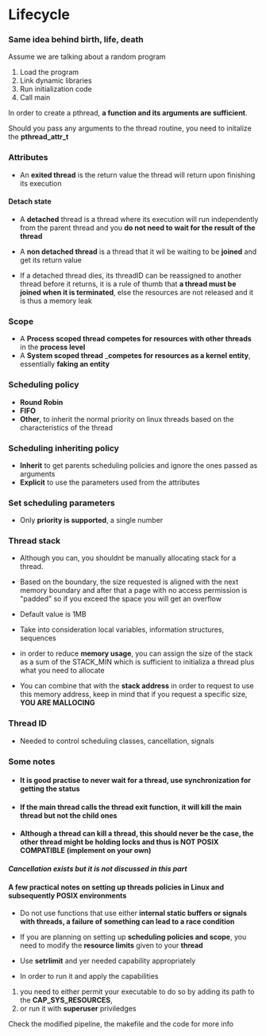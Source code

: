 # Lifecycle

### Same idea behind birth, life, death

Assume we are talking about a random program

1) Load the program
2) Link dynamic libraries
3) Run initialization code
4) Call main

In order to create a pthread, __a function and its arguments are sufficient__.

Should you pass any arguments to the thread routine, you need to initalize the __pthread_attr_t__

### __Attributes__

* An __exited thread__ is the return value the thread will return upon finishing its execution

#### __Detach state__

* A __detached__ thread is a thread where its execution will run independently from the parent thread and you __do not need to wait for the result of the thread__
* A __non detached thread__ is a thread that it wil be waiting to be __joined__ and get its return value

* If a detached thread dies, its threadID can be reassigned to another thread before it returns, it is a rule of thumb that __a thread must be joined when it is terminated__, else the resources are not released and it is thus a memory leak

### __Scope__

* A __Process scoped thread__ __competes for resources with other threads__ in the __process level__
* A __System scoped thread__ ___competes for resources as a kernel entity__, essentially __faking an entity__

### __Scheduling policy__

* __Round Robin__
* __FIFO__
* __Other__, to inherit the normal priority on linux threads based on the characteristics of the thread


### __Scheduling inheriting policy__

* __Inherit__ to get parents scheduling policies and ignore the ones passed as arguments
* __Explicit__ to use the parameters used from the attributes

### __Set scheduling parameters__

* Only __priority is supported__, a single number

### __Thread stack__

* Although you can, you shouldnt be manually allocating stack for a thread.

* Based on the boundary, the size requested is aligned with the next memory boundary and after that a page with no access permission is "padded" so if you exceed the space you will get an overflow

* Default value is 1MB

* Take into consideration local variables, information structures, sequences

* in order to reduce __memory usage__, you can assign the size of the stack as a sum of the STACK_MIN which is sufficient to initializa a thread plus what you need to allocate

* You can combine that with the __stack address__ in order to request to use this memory address, keep in mind that if you request a specific size, __YOU ARE MALLOCING__

### __Thread ID__

* Needed to control scheduling classes, cancellation, signals

### Some notes

* #### __It is good practise to never wait for a thread, use synchronization for getting the status__

* #### If the __main thread calls the thread exit function, it will kill the main thread but not the child ones__

* #### Although a thread can kill a thread, this should __never be the case__, the other thread might be holding locks and thus is __NOT POSIX COMPATIBLE__ (implement on your own)

#### _Cancellation exists but it is not discussed in this part_

#### __A few practical notes on setting up threads policies in Linux and subsequently POSIX environments__

* Do not use functions that use either __internal static buffers or signals with threads, a failure of something can lead to a race condition__

* If you are planning on setting up __scheduling policies and scope__, you need to modify the __resource limits__ given to your __thread__

* Use __setrlimit__ and yer needed capability appropriately

* In order to run it and apply the capabilities

1) you need to either permit your executable to do so by adding its path to the __CAP_SYS_RESOURCES__,
2) or run it with __superuser__ priviledges

Check the modified pipeline, the makefile and the code for more info